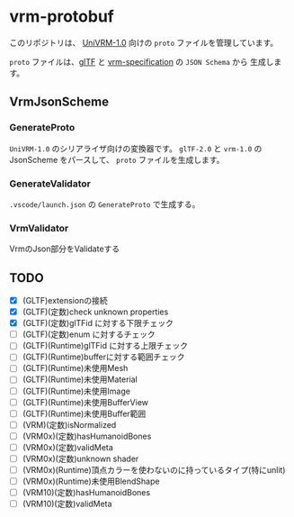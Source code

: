 # vrm-protobuf

このリポジトリは、 [UniVRM-1.0](https://github.com/vrm-c/UniVRM_1_0) 向けの `proto` ファイルを管理しています。

`proto` ファイルは、[glTF](https://github.com/KhronosGroup/glTF) と [vrm-specification](https://github.com/vrm-c/vrm-specification) の `JSON Schema` から
生成します。

## VrmJsonScheme

### GenerateProto
`UniVRM-1.0` のシリアライザ向けの変換器です。
`glTF-2.0` と `vrm-1.0` の JsonScheme をパースして、 `proto` ファイルを生成します。

### GenerateValidator

`.vscode/launch.json` の `GenerateProto` で生成する。

### VrmValidator

VrmのJson部分をValidateする

## TODO

* [x] (GLTF)extensionの接続
* [x] (GLTF)(定数)check unknown properties
* [x] (GLTF)(定数)glTFid に対する下限チェック
* [ ] (GLTF)(定数)enum に対するチェック
* [ ] (GLTF)(Runtime)glTFid に対する上限チェック
* [ ] (GLTF)(Runtime)bufferに対する範囲チェック
* [ ] (GLTF)(Runtime)未使用Mesh
* [ ] (GLTF)(Runtime)未使用Material
* [ ] (GLTF)(Runtime)未使用Image
* [ ] (GLTF)(Runtime)未使用BufferView
* [ ] (GLTF)(Runtime)未使用Buffer範囲
* [ ] (VRM)(定数)isNormalized
* [ ] (VRM0x)(定数)hasHumanoidBones
* [ ] (VRM0x)(定数)validMeta
* [ ] (VRM0x)(定数)unknown shader
* [ ] (VRM0x)(Runtime)頂点カラーを使わないのに持っているタイプ(特にunlit)
* [ ] (VRM0x)(Runtime)未使用BlendShape
* [ ] (VRM10)(定数)hasHumanoidBones
* [ ] (VRM10)(定数)validMeta
